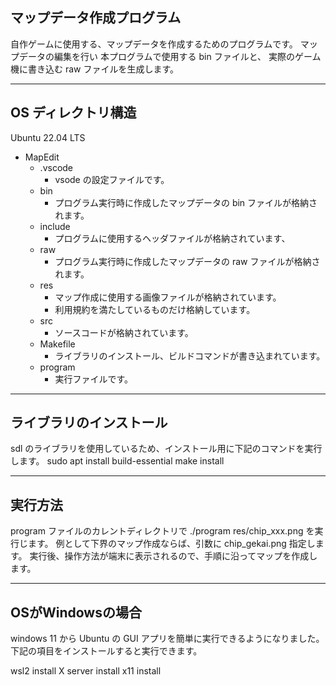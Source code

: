 ## マップデータ作成プログラム
自作ゲームに使用する、マップデータを作成するためのプログラムです。
マップデータの編集を行い 本プログラムで使用する bin ファイルと、
実際のゲーム機に書き込む raw ファイルを生成します。

---

## OS ディレクトリ構造
Ubuntu 22.04 LTS

- MapEdit
  - .vscode
    - vsode の設定ファイルです。
  - bin
    - プログラム実行時に作成したマップデータの bin ファイルが格納されます。
  - include
    - プログラムに使用するヘッダファイルが格納されています、
  - raw
    - プログラム実行時に作成したマップデータの raw ファイルが格納されます。
  - res
    - マップ作成に使用する画像ファイルが格納されています。
    - 利用規約を満たしているものだけ格納しています。
  - src
    - ソースコードが格納されています。
  - Makefile
    - ライブラリのインストール、ビルドコマンドが書き込まれています。
  - program
    - 実行ファイルです。

---

## ライブラリのインストール
sdl のライブラリを使用しているため、インストール用に下記のコマンドを実行します。
sudo apt install build-essential
make install

---

## 実行方法
program ファイルのカレントディレクトリで ./program res/chip_xxx.png を実行じます。
例として下界のマップ作成ならば、引数に chip_gekai.png 指定します。
実行後、操作方法が端末に表示されるので、手順に沿ってマップを作成します。

---

## OSがWindowsの場合
windows 11 から Ubuntu の GUI アプリを簡単に実行できるようになりました。
下記の項目をインストールすると実行できます。

wsl2 install
X server install
x11 install